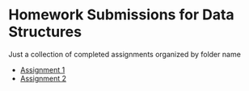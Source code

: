# Homework Submissions for Data Structures
Just a collection of completed assignments organized by folder name

- [Assignment 1](./assignment1/)
- [Assignment 2](./assignment2/)
